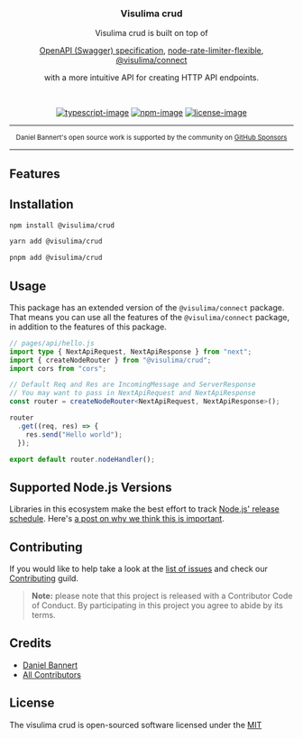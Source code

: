 <div align="center">
  <h3>Visulima crud</h3>
  <p>
  Visulima crud is built on top of

   [OpenAPI (Swagger) specification](https://swagger.io/specification/),
   [node-rate-limiter-flexible](https://github.com/animir/node-rate-limiter-flexible),
   [@visulima/connect](https://github.com/visulima/visulima/tree/main/packages/connect)

with a more intuitive API for creating HTTP API endpoints.

  </p>
</div>

<br />

<div align="center">

[![typescript-image]][typescript-url] [![npm-image]][npm-url] [![license-image]][license-url]

</div>

---

<div align="center">
    <p>
        <sup>
            Daniel Bannert's open source work is supported by the community on <a href="https://github.com/sponsors/prisis">GitHub Sponsors</a>
        </sup>
    </p>
</div>

---

## Features

## Installation

```sh
npm install @visulima/crud
```

```sh
yarn add @visulima/crud
```

```sh
pnpm add @visulima/crud
```

## Usage

This package has an extended version of the `@visulima/connect` package.
That means you can use all the features of the `@visulima/connect` package, in addition to the features of this package.

```ts
// pages/api/hello.js
import type { NextApiRequest, NextApiResponse } from "next";
import { createNodeRouter } from "@visulima/crud";
import cors from "cors";

// Default Req and Res are IncomingMessage and ServerResponse
// You may want to pass in NextApiRequest and NextApiResponse
const router = createNodeRouter<NextApiRequest, NextApiResponse>();

router
  .get((req, res) => {
    res.send("Hello world");
  });

export default router.nodeHandler();
```

## Supported Node.js Versions

Libraries in this ecosystem make the best effort to track
[Node.js' release schedule](https://nodejs.org/en/about/releases/). Here's [a
post on why we think this is important](https://medium.com/the-node-js-collection/maintainers-should-consider-following-node-js-release-schedule-ab08ed4de71a).

## Contributing

If you would like to help take a look at the [list of issues](https://github.com/visulima/visulima/issues) and check our [Contributing](.github/CONTRIBUTING.md) guild.

> **Note:** please note that this project is released with a Contributor Code of Conduct. By participating in this project you agree to abide by its terms.

## Credits

-   [Daniel Bannert](https://github.com/prisis)
-   [All Contributors](https://github.com/visulima/visulima/graphs/contributors)

## License

The visulima crud is open-sourced software licensed under the [MIT][license-url]

[typescript-image]: https://img.shields.io/badge/Typescript-294E80.svg?style=for-the-badge&logo=typescript
[typescript-url]: "typescript"
[license-image]: https://img.shields.io/npm/l/@visulima/crud?color=blueviolet&style=for-the-badge
[license-url]: LICENSE.md "license"
[npm-image]: https://img.shields.io/npm/v/@visulima/crud/alpha.svg?style=for-the-badge&logo=npm
[npm-url]: https://www.npmjs.com/package/@visulima/crud/v/alpha "npm"

